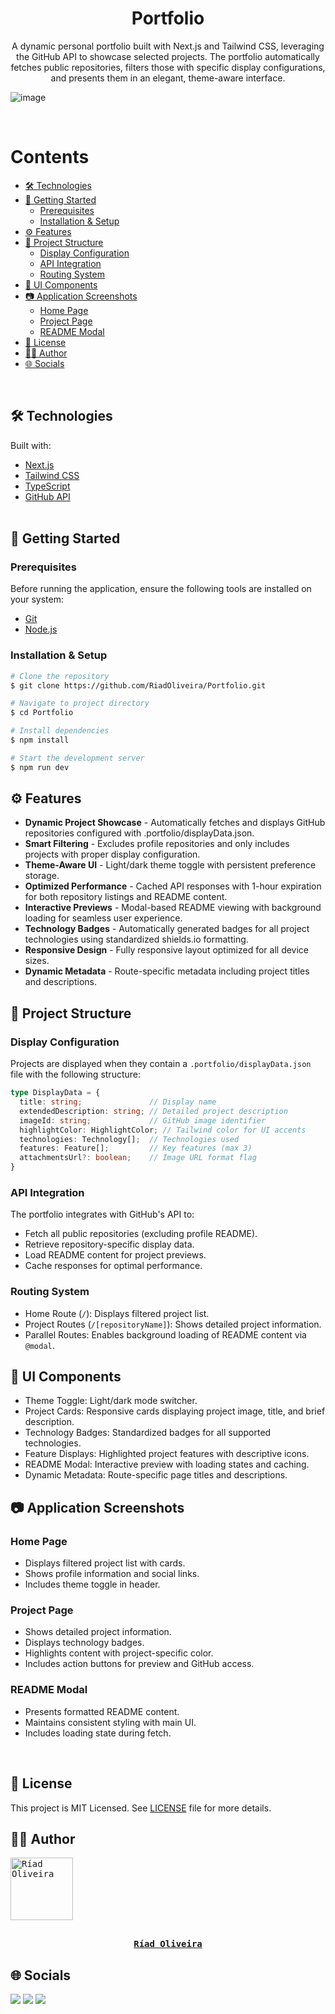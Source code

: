 <h1 align="center">Portfolio</h1>

<p align="center">
  A dynamic personal portfolio built with Next.js and Tailwind CSS, leveraging the GitHub API to showcase selected projects. The portfolio automatically fetches public repositories, filters those with specific display configurations, and presents them in an elegant, theme-aware interface.
</p>

![image](https://img.shields.io/github/license/RiadOliveira/Portfolio)

<br/>

Contents
=================
<!--ts-->
* [🛠️ Technologies](#technologies)
* [🚀 Getting Started](#getting-started)
  * [Prerequisites](#prerequisites)
  * [Installation & Setup](#setup)
* [⚙️ Features](#features)
* [📂 Project Structure](#structure)
  * [Display Configuration](#display-config)
  * [API Integration](#api-integration)
  * [Routing System](#routing)
* [🎨 UI Components](#components)
* [📷 Application Screenshots](#screenshots)
  * [Home Page](#home)
  * [Project Page](#project)
  * [README Modal](#modal)
* [📝 License](#license)
* [👨‍💻 Author](#author)
* [🌐 Socials](#socials)
<!--te-->
<br/>

<h2 id="technologies">🛠️ Technologies</h2>
Built with:

* [Next.js](https://nextjs.org/)
* [Tailwind CSS](https://tailwindcss.com/)
* [TypeScript](https://www.typescriptlang.org/)
* [GitHub API](https://docs.github.com/en/rest) <br/><br/>

<h2 id="getting-started">🚀 Getting Started</h2>

<h3 id="prerequisites">Prerequisites</h3>

Before running the application, ensure the following tools are installed on your system:
* [Git](https://git-scm.com)
* [Node.js](https://nodejs.org/en/)

<h3 id="setup">Installation & Setup</h3>
  
```bash
# Clone the repository
$ git clone https://github.com/RiadOliveira/Portfolio.git

# Navigate to project directory
$ cd Portfolio

# Install dependencies
$ npm install

# Start the development server
$ npm run dev
```

<h2 id="features">⚙️ Features</h2>

- **Dynamic Project Showcase** - Automatically fetches and displays GitHub repositories configured with .portfolio/displayData.json.
- **Smart Filtering** - Excludes profile repositories and only includes projects with proper display configuration.
- **Theme-Aware UI** - Light/dark theme toggle with persistent preference storage.
- **Optimized Performance** - Cached API responses with 1-hour expiration for both repository listings and README content.
- **Interactive Previews** - Modal-based README viewing with background loading for seamless user experience.
- **Technology Badges** - Automatically generated badges for all project technologies using standardized shields.io formatting.
- **Responsive Design** - Fully responsive layout optimized for all device sizes.
- **Dynamic Metadata** - Route-specific metadata including project titles and descriptions.

<h2 id="structure">📂 Project Structure</h2>

<h3 id="display-config">Display Configuration</h3>

Projects are displayed when they contain a ```.portfolio/displayData.json``` file with the following structure:
```ts
type DisplayData = {
  title: string;               // Display name
  extendedDescription: string; // Detailed project description
  imageId: string;             // GitHub image identifier
  highlightColor: HighlightColor; // Tailwind color for UI accents
  technologies: Technology[];  // Technologies used
  features: Feature[];         // Key features (max 3)
  attachmentsUrl?: boolean;    // Image URL format flag
}
```

<h3 id="api-integration">API Integration</h3>
The portfolio integrates with GitHub's API to:

* Fetch all public repositories (excluding profile README).
* Retrieve repository-specific display data.
* Load README content for project previews.
* Cache responses for optimal performance.

<h3 id="routing">Routing System</h3>

* Home Route (```/```): Displays filtered project list.
* Project Routes (```/[repositoryName]```): Shows detailed project information.
* Parallel Routes: Enables background loading of README content via ```@modal```.

<h2 id="components">🎨 UI Components</h2>

* Theme Toggle: Light/dark mode switcher.
* Project Cards: Responsive cards displaying project image, title, and brief description.
* Technology Badges: Standardized badges for all supported technologies.
* Feature Displays: Highlighted project features with descriptive icons.
* README Modal: Interactive preview with loading states and caching.
* Dynamic Metadata: Route-specific page titles and descriptions.

<h2 id="screenshots">📷 Application Screenshots</h2>

<h3 id="home">Home Page</h3>

* Displays filtered project list with cards.
* Shows profile information and social links.
* Includes theme toggle in header.

<h3 id="project">Project Page</h3>

* Shows detailed project information.
* Displays technology badges.
* Highlights content with project-specific color.
* Includes action buttons for preview and GitHub access.

<h3 id="modal">README Modal</h3>

* Presents formatted README content.
* Maintains consistent styling with main UI.
* Includes loading state during fetch.

<br/>

<h2 id="license">📝 License</h2>
This project is MIT Licensed. See <a href="https://github.com/RiadOliveira/Tradelous-desktop/blob/main/LICENSE">LICENSE</a> file for more details.

<br/>

<h2 id="author">👨‍💻 Author</h2>

<kbd>
  <a href="https://github.com/RiadOliveira">
    <img src="https://avatars.githubusercontent.com/u/69125013?v=4" width="100" alt="Ríad Oliveira"/>
    <br/><br/>
    <p align="center"><b>Ríad Oliveira</b></p>
  </a>
</kbd>

## 🌐 Socials

<div id="socials">
  <a href = "mailto:riad.oliveira@hotmail.com"><img class="badge" src="https://img.shields.io/badge/Microsoft_Outlook-0078D4?style=for-the-badge&logo=microsoft-outlook&logoColor=white" target="_blank"/></a>
  <a href = "mailto:riad.oliveira@gmail.com"><img class="badge" src="https://img.shields.io/badge/Gmail-D14836?style=for-the-badge&logo=gmail&logoColor=white" target="_blank"/></a>
  <a href="https://www.linkedin.com/in/ríad-oliveira" target="_blank"><img class="badge" src="https://img.shields.io/badge/-LinkedIn-%230077B5?style=for-the-badge&logo=linkedin&logoColor=white" target="_blank"/></a>
</div>
